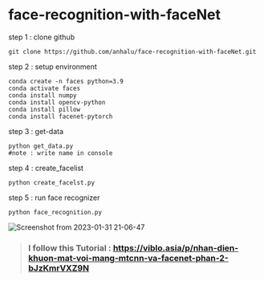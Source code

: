 # face-recognition-with-faceNet
step 1 : clone github 
```
git clone https://github.com/anhalu/face-recognition-with-faceNet.git
```
step 2 : setup environment
```
conda create -n faces python=3.9
conda activate faces
conda install numpy 
conda install opencv-python
conda install pillow
conda install facenet-pytorch 
```
step 3 : get-data 
```
python get_data.py
#note : write name in console 
```
step 4 : create_facelist 
```
python create_facelst.py
```
step 5 : run face recognizer 
```
python face_recognition.py
```


![Screenshot from 2023-01-31 21-06-47](https://user-images.githubusercontent.com/89495585/215791409-d818c8d6-5e80-4856-9aec-cd482baa6d59.png)






>### I follow this Tutorial : https://viblo.asia/p/nhan-dien-khuon-mat-voi-mang-mtcnn-va-facenet-phan-2-bJzKmrVXZ9N


